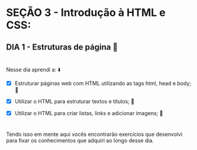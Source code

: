 # SEÇÃO 3 - Introdução à HTML e CSS:

## DIA 1 - Estruturas de página :green_heart:

#

Nesse dia aprendi a: :arrow_down:

- [x] Estruturar páginas web com HTML utilizando as tags html, head e body; :rocket:

- [x] Utilizar o HTML para estruturar textos e títulos; :rocket:

- [x] Utilizar o HTML para criar listas, links e adicionar imagens; :rocket:

#

Tendo isso em mente aqui vocês encontrarão exercícios que desenvolvi para fixar os conhecimentos que adquiri ao longo desse dia.



